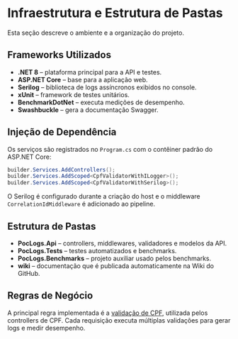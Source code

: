 # Infraestrutura e Estrutura de Pastas

Esta seção descreve o ambiente e a organização do projeto.

## Frameworks Utilizados

- **.NET 8** – plataforma principal para a API e testes.
- **ASP.NET Core** – base para a aplicação web.
- **Serilog** – biblioteca de logs assíncronos exibidos no console.
- **xUnit** – framework de testes unitários.
- **BenchmarkDotNet** – executa medições de desempenho.
- **Swashbuckle** – gera a documentação Swagger.

## Injeção de Dependência

Os serviços são registrados no `Program.cs` com o contêiner padrão do ASP.NET Core:

```csharp
builder.Services.AddControllers();
builder.Services.AddScoped<CpfValidatorWithILogger>();
builder.Services.AddScoped<CpfValidatorWithSerilog>();
```

O Serilog é configurado durante a criação do host e o middleware `CorrelationIdMiddleware` é adicionado ao pipeline.

## Estrutura de Pastas

- **PocLogs.Api** – controllers, middlewares, validadores e modelos da API.
- **PocLogs.Tests** – testes automatizados e benchmarks.
- **PocLogs.Benchmarks** – projeto auxiliar usado pelos benchmarks.
- **wiki** – documentação que é publicada automaticamente na Wiki do GitHub.

## Regras de Negócio

A principal regra implementada é a [validação de CPF](ValidacaoCpf), utilizada pelos controllers de CPF. Cada requisição executa múltiplas validações para gerar logs e medir desempenho.
